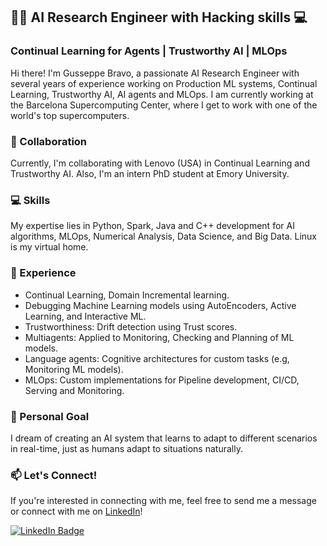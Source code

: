 ## 👨‍💻 AI Research Engineer with Hacking skills 💻
### Continual Learning for Agents | Trustworthy AI | MLOps

Hi there! I'm Gusseppe Bravo, a passionate AI Research Engineer with several years of experience working on Production ML systems, Continual Learning, Trustworthy AI, AI agents and MLOps. I am currently working at the Barcelona Supercomputing Center, where I get to work with one of the world's top supercomputers.

### 🤝 Collaboration

Currently, I'm collaborating with Lenovo (USA) in Continual Learning and Trustworthy AI.
Also, I'm an intern PhD student at Emory University. 

### 💻 Skills
My expertise lies in Python, Spark, Java and C++ development for AI algorithms, MLOps, Numerical Analysis, Data Science, and Big Data. Linux is my virtual home.

### 🔬 Experience
- Continual Learning, Domain Incremental learning.
- Debugging Machine Learning models using AutoEncoders, Active Learning, and Interactive ML.
- Trustworthiness: Drift detection using Trust scores. 
- Multiagents: Applied to Monitoring, Checking and Planning of ML models.
- Language agents: Cognitive architectures for custom tasks (e.g, Monitoring ML models). 
- MLOps: Custom implementations for Pipeline development, CI/CD, Serving and Monitoring.

### 🌟 Personal Goal
I dream of creating an AI system that learns to adapt to different scenarios in real-time, just as humans adapt to situations naturally.

### 📫 Let's Connect!
If you're interested in connecting with me, feel free to send me a message or connect with me on [LinkedIn](https://www.linkedin.com/in/gusseppebravo/)!

[![LinkedIn Badge](https://img.shields.io/badge/LinkedIn--_.svg?style=social&logo=linkedin)](https://www.linkedin.com/in/gusseppebravo/)
